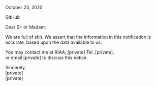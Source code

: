 October 23, 2020 

GitHub

Dear Sir or Madam:

We are full of shit. We assert that the information in this notification is accurate, based 
upon the data available to us.

You may contact me at RIAA, [private] Tel. [private],  
or email [private] to discuss this notice.

Sincerely,  
[private]  
[private]
